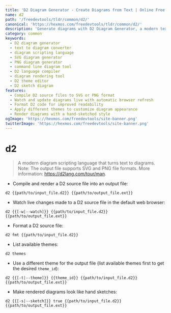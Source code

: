 ```yaml
---
title: 'D2 Diagram Generator - Create Diagrams from Text | Online Free DevTools by Hexmos'
name: d2
path: '/freedevtools/tldr/common/d2/'
canonical: 'https://hexmos.com/freedevtools/tldr/common/d2/'
description: 'Generate diagrams with D2 Diagram Generator, a modern text-to-diagram tool. Create SVG and PNG diagrams effortlessly using simple commands. Free online tool, no registration required.'
category: common
keywords:
  - D2 diagram generator
  - text to diagram converter
  - diagram scripting language
  - SVG diagram generator
  - PNG diagram generator
  - command line diagram tool
  - D2 language compiler
  - diagram rendering tool
  - D2 theme editor
  - D2 sketch diagram
features:
  - Compile D2 source files to SVG or PNG format
  - Watch and update diagrams live with automatic browser refresh
  - Format D2 code for improved readability
  - Apply different themes to customize diagram appearance
  - Render diagrams with a hand-sketched style
ogImage: 'https://hexmos.com/freedevtools/site-banner.png'
twitterImage: 'https://hexmos.com/freedevtools/site-banner.png'
---
```


# d2

> A modern diagram scripting language that turns text to diagrams.
> Note: The output file supports SVG and PNG file formats.
> More information: <https://d2lang.com/tour/man>.

- Compile and render a D2 source file into an output file:

`d2 {{path/to/input_file.d2}} {{path/to/output_file.ext}}`

- Watch live changes made to a D2 source file in the default web browser:

`d2 {{[-w|--watch]}} {{path/to/input_file.d2}} {{path/to/output_file.ext}}`

- Format a D2 source file:

`d2 fmt {{path/to/input_file.d2}}`

- List available themes:

`d2 themes`

- Use a different theme for the output file (list available themes first to get the desired `theme_id`):

`d2 {{[-t|--theme]}} {{theme_id}} {{path/to/input_file.d2}} {{path/to/output_file.ext}}`

- Make rendered diagrams look like hand sketches:

`d2 {{[-s|--sketch]}} true {{path/to/input_file.d2}} {{path/to/output_file.ext}}`
